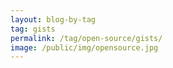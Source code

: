 ```yaml
---
layout: blog-by-tag
tag: gists
permalink: /tag/open-source/gists/
image: /public/img/opensource.jpg
---
```

